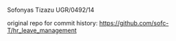 Sofonyas Tizazu
UGR/0492/14

original repo for commit history: https://github.com/sofc-T/hr_leave_management
